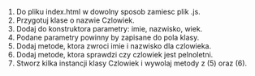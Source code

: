 1. Do pliku index.html w dowolny sposob zamiesc plik .js.
2. Przygotuj klase o nazwie Czlowiek.
3. Dodaj do konstruktora parametry: imie, nazwisko, wiek.
4. Podane parametry powinny by zapisane do pola klasy.
5. Dodaj metode, ktora zwroci imie i nazwisko dla czlowieka.
6. Dodaj metode, ktora sprawdzi czy czlowiek jest pelnoletni.
7. Stworz kilka instancji klasy Czlowiek i wywolaj metody z (5) oraz (6).